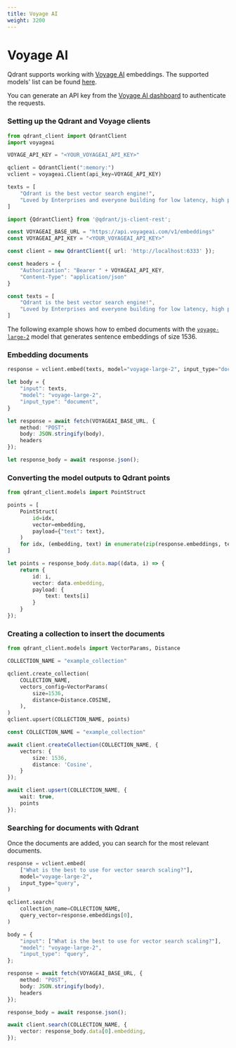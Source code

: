 ```yaml
---
title: Voyage AI
weight: 3200
---
```


# Voyage AI

Qdrant supports working with [Voyage AI](https://voyageai.com/) embeddings. The supported models' list can be found [here](https://docs.voyageai.com/docs/embeddings).

You can generate an API key from the [Voyage AI dashboard](<https://dash.voyageai.com/>) to authenticate the requests.

### Setting up the Qdrant and Voyage clients

```python
from qdrant_client import QdrantClient
import voyageai

VOYAGE_API_KEY = "<YOUR_VOYAGEAI_API_KEY>"

qclient = QdrantClient(":memory:")
vclient = voyageai.Client(api_key=VOYAGE_API_KEY)

texts = [
    "Qdrant is the best vector search engine!",
    "Loved by Enterprises and everyone building for low latency, high performance, and scale.",
]
```

```typescript
import {QdrantClient} from '@qdrant/js-client-rest';

const VOYAGEAI_BASE_URL = "https://api.voyageai.com/v1/embeddings"
const VOYAGEAI_API_KEY = "<YOUR_VOYAGEAI_API_KEY>"

const client = new QdrantClient({ url: 'http://localhost:6333' });

const headers = {
    "Authorization": "Bearer " + VOYAGEAI_API_KEY,
    "Content-Type": "application/json"
}

const texts = [
    "Qdrant is the best vector search engine!",
    "Loved by Enterprises and everyone building for low latency, high performance, and scale.",
]
```

The following example shows how to embed documents with the [`voyage-large-2`](https://docs.voyageai.com/docs/embeddings#model-choices) model that generates sentence embeddings of size 1536.

### Embedding documents

```python
response = vclient.embed(texts, model="voyage-large-2", input_type="document")
```

```typescript
let body = {
    "input": texts,
    "model": "voyage-large-2",
    "input_type": "document",
}

let response = await fetch(VOYAGEAI_BASE_URL, {
    method: "POST",
    body: JSON.stringify(body),
    headers
});

let response_body = await response.json();
```

### Converting the model outputs to Qdrant points

```python
from qdrant_client.models import PointStruct

points = [
    PointStruct(
        id=idx,
        vector=embedding,
        payload={"text": text},
    )
    for idx, (embedding, text) in enumerate(zip(response.embeddings, texts))
]
```

```typescript
let points = response_body.data.map((data, i) => {
    return {
        id: i,
        vector: data.embedding,
        payload: {
            text: texts[i]
        }
    }
});
```

### Creating a collection to insert the documents

```python
from qdrant_client.models import VectorParams, Distance

COLLECTION_NAME = "example_collection"

qclient.create_collection(
    COLLECTION_NAME,
    vectors_config=VectorParams(
        size=1536,
        distance=Distance.COSINE,
    ),
)
qclient.upsert(COLLECTION_NAME, points)
```

```typescript
const COLLECTION_NAME = "example_collection"

await client.createCollection(COLLECTION_NAME, {
    vectors: {
        size: 1536,
        distance: 'Cosine',
    }
});

await client.upsert(COLLECTION_NAME, {
    wait: true,
    points
});
```

### Searching for documents with Qdrant

Once the documents are added, you can search for the most relevant documents.

```python
response = vclient.embed(
    ["What is the best to use for vector search scaling?"],
    model="voyage-large-2",
    input_type="query",
)

qclient.search(
    collection_name=COLLECTION_NAME,
    query_vector=response.embeddings[0],
)
```

```typescript
body = {
    "input": ["What is the best to use for vector search scaling?"],
    "model": "voyage-large-2",
    "input_type": "query",
};

response = await fetch(VOYAGEAI_BASE_URL, {
    method: "POST",
    body: JSON.stringify(body),
    headers
});

response_body = await response.json();

await client.search(COLLECTION_NAME, {
    vector: response_body.data[0].embedding,
});
```
